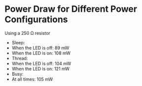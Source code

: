 # Power Draw for Different Power Configurations
Using a 250 Ω resistor
- Sleep:
 - When the LED is off: 89 mW
 - When the LED is on: 108 mW
- Thread:
 - When the LED is off: 104 mW
 - When the LED is on: 121 mW
- Busy:
 - At all times: 105 mW